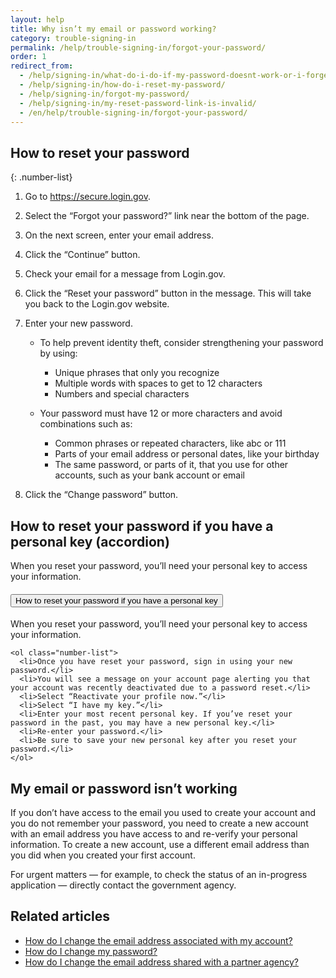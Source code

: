 ```yaml
---
layout: help
title: Why isn’t my email or password working?
category: trouble-signing-in
permalink: /help/trouble-signing-in/forgot-your-password/
order: 1
redirect_from:
  - /help/signing-in/what-do-i-do-if-my-password-doesnt-work-or-i-forget-it/
  - /help/signing-in/how-do-i-reset-my-password/
  - /help/signing-in/forgot-my-password/
  - /help/signing-in/my-reset-password-link-is-invalid/
  - /en/help/trouble-signing-in/forgot-your-password/
---
```


## How to reset your password

{: .number-list}

1. Go to <https://secure.login.gov>.
2. Select the “Forgot your password?” link near the bottom of the page.
3. On the next screen, enter your email address.
4. Click the “Continue” button.
5. Check your email for a message from Login.gov.
6. Click the “Reset your password” button in the message. This will take you back to the Login.gov website.
7. Enter your new password.

   * To help prevent identity theft, consider strengthening your password by using:
     * Unique phrases that only you recognize
     * Multiple words with spaces to get to 12 characters
     * Numbers and special characters


   * Your password must have 12 or more characters and avoid combinations such as:
     * Common phrases or repeated characters, like abc or 111
     * Parts of your email address or personal dates, like your birthday
     * The same password, or parts of it, that you use for other accounts, such as your bank account or email
8. Click the “Change password” button.

## How to reset your password if you have a personal key (accordion)

When you reset your password, you’ll need your personal key to access your information.

<div class="usa-accordion usa-accordion--bordered margin-y-4">
  <h4 class="usa-accordion__heading">
    <button
      type="button"
      class="usa-accordion__button"
      aria-expanded="false"
      aria-controls="b-a1"
    >
      How to reset your password if you have a personal key
    </button>
  </h4>
  <div id="b-a1" class="usa-accordion__content usa-prose">
    <p>When you reset your password, you’ll need your personal key to access your information.</p>

    <ol class="number-list">
      <li>Once you have reset your password, sign in using your new password.</li>
      <li>You will see a message on your account page alerting you that your account was recently deactivated due to a password reset.</li>
      <li>Select “Reactivate your profile now.”</li>
      <li>Select “I have my key.”</li>
      <li>Enter your most recent personal key. If you’ve reset your password in the past, you may have a new personal key.</li>
      <li>Re-enter your password.</li>
      <li>Be sure to save your new personal key after you reset your password.</li>
    </ol>
  </div>
</div>

## My email or password isn’t working

If you don’t have access to the email you used to create your account and you do not remember your password, you need to create a new account with an email address you have access to and re-verify your personal information. To create a new account, use a different email address than you did when you created your first account.

For urgent matters — for example, to check the status of an in-progress application — directly contact the government agency.

## Related articles

* [How do I change the email address associated with my account?](/help/manage-your-account/change-your-email-address/)
* [How do I change my password?](/help/manage-your-account/change-your-password/)
* [How do I change the email address shared with a partner agency?](/help/manage-your-account/change-partner-email-address/)
